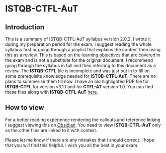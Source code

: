 # ISTQB-CTFL-AuT
## Introduction
This is a summary of ISTQB-CTFL-AuT syllabus version 2.0.2.
I wrote it during my preparation period for the exam. I suggest reading the whole syllabus first or going through a playlist that explains the content then using this as a review. This is based on the learning objectives that are covered in the exam and is not a substitute for the original document. I recommend going through the syllabus in full and then referring to this document as a review.
The **ISTQB-CTFL** file is incomplete and was just put in to fill on some prerequisite knowledge needed for **ISTQB-CTFL-AuT**. There are no plans to summerise them till now. I have an old highlighted PDF file for **ISTQB-CTFL** for version v3.1.1 and for **CTFL-AT** version 1.0. You can find these files along with **ISTQB-CTFL-AuT** [here](https://drive.google.com/drive/folders/1tsMVKe71jvPGmS9LqJIdaGfR0y1NQ-_2?usp=sharing).
## How to view
For a better reading experience rendering the callouts and reference linking I suggest viewing this on [Obsidian](https://obsidian.md/download). You need to view **ISTQB-CTFL-AuT** only as the other files are linked to it with context.

Please let me know if there are any mistakes that I should correct. I hope that you will find this helpful. I wish you all the best in your exam.
